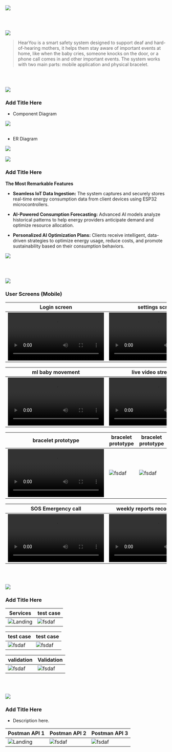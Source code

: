 <img src="./readme/title1.svg"/>

<br><br>

<!-- project overview -->
<img src="./readme/title2.svg"/>

> HearYou is a smart safety system designed to support deaf and hard-of-hearing mothers, it helps them stay aware of important events at home, like when the baby cries, someone knocks on the door, or a phone call comes in and other important events.
> The system works with two main parts: mobile application and physical bracelet.

<br><br>

<!-- System Design -->
<img src="./readme/title3.svg"/>

### Add Title Here

- Component Diagram
<img src="./readme/components.png"/>
<br><br>

- ER Diagram
<img src="./readme/ER.png"/>
<br><br>
<!-- Project Highlights -->
<img src="./readme/title4.svg"/>

### Add Title Here

**The Most Remarkable Features**

- **Seamless IoT Data Ingestion:** The system captures and securely stores real-time energy consumption data from client devices using ESP32 microcontrollers.  

- **AI-Powered Consumption Forecasting:** Advanced AI models analyze historical patterns to help energy providers anticipate demand and optimize resource allocation.  

- **Personalized AI Optimization Plans:** Clients receive intelligent, data-driven strategies to optimize energy usage, reduce costs, and promote sustainability based on their consumption behaviors.  

<img src="./readme/features.png"/>

<br><br>

<!-- Demo -->
<img src="./readme/title5.svg"/>

### User Screens (Mobile)

| Login screen                            | settings screen                       | ai agent screen                       |
| --------------------------------------- | ------------------------------------- | ------------------------------------- |
| ![Landing](./readme/login.mp4)          | ![fsdaf](./readme/google.mp4)         | ![fsdaf](./readme/aiagent.mp4)        |


| ml baby movement                        | live video streaming                  |  notification                               |
| --------------------------------------- | ------------------------------------- | -------------------------------------       |
| ![Landing](./readme/notificationml.mp4) | ![fsdaf](./readme/camera.mp4)         | ![Landing](./readme/notificationphoto.jpg)  |



| bracelet prototype                         | bracelet prototype                    | bracelet prototype                    |
| ---------------------------------------    | ------------------------------------- | ------------------------------------- |
| ![fsdaf](./readme/hardware.mp4)            | ![fsdaf](./readme/hardware1.jpg)      | ![fsdaf](./readme/hardware3.jpg)      |


| SOS Emergency call                         | weekly reports recommendation         | 
| ---------------------------------------    | ------------------------------------- | 
| ![Landing](./readme/sos.mp4)               | ![fsdaf](./readme/weeklyreports.mp4)  | 



<br><br>

<!-- Development & Testing -->
<img src="./readme/title6.svg"/>

### Add Title Here


| Services                                | test case                             | 
| --------------------------------------- | ------------------------------------- | 
| ![Landing](./readme/services.png)       | ![fsdaf](./readme/swagger1.png) | 


test case                             | test case                             | 
------------------------------------- | ------------------------------------- | 
![fsdaf](./readme/swagger2.png)       | ![fsdaf](./readme/)                   | 


validation                                | Validation                            | 
-------------------------------------     | ------------------------------------- | 
![fsdaf](./readme/validation1)            |  ![fsdaf](./readme/validation2)              | 


<br><br>

<!-- Deployment -->
<img src="./readme/title7.svg"/>

### Add Title Here

- Description here.


| Postman API 1                           | Postman API 2                         | Postman API 3                        |
| --------------------------------------- | ------------------------------------- | ------------------------------------- |
| ![Landing](./readme/demo/1440x1024.png) | ![fsdaf](./readme/demo/1440x1024.png) | ![fsdaf](./readme/demo/1440x1024.png) |

<br><br>
